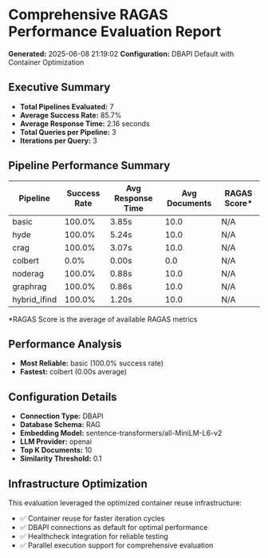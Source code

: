 # Comprehensive RAGAS Performance Evaluation Report
**Generated:** 2025-06-08 21:19:02
**Configuration:** DBAPI Default with Container Optimization

## Executive Summary

- **Total Pipelines Evaluated:** 7
- **Average Success Rate:** 85.7%
- **Average Response Time:** 2.16 seconds
- **Total Queries per Pipeline:** 3
- **Iterations per Query:** 3

## Pipeline Performance Summary

| Pipeline | Success Rate | Avg Response Time | Avg Documents | RAGAS Score* |
|----------|--------------|-------------------|---------------|--------------|
| basic | 100.0% | 3.85s | 10.0 | N/A |
| hyde | 100.0% | 5.24s | 10.0 | N/A |
| crag | 100.0% | 3.07s | 10.0 | N/A |
| colbert | 0.0% | 0.00s | 0.0 | N/A |
| noderag | 100.0% | 0.88s | 10.0 | N/A |
| graphrag | 100.0% | 0.86s | 10.0 | N/A |
| hybrid_ifind | 100.0% | 1.20s | 10.0 | N/A |

*RAGAS Score is the average of available RAGAS metrics

## Performance Analysis

- **Most Reliable:** basic (100.0% success rate)
- **Fastest:** colbert (0.00s average)

## Configuration Details

- **Connection Type:** DBAPI
- **Database Schema:** RAG
- **Embedding Model:** sentence-transformers/all-MiniLM-L6-v2
- **LLM Provider:** openai
- **Top K Documents:** 10
- **Similarity Threshold:** 0.1

## Infrastructure Optimization

This evaluation leveraged the optimized container reuse infrastructure:
- ✅ Container reuse for faster iteration cycles
- ✅ DBAPI connections as default for optimal performance
- ✅ Healthcheck integration for reliable testing
- ✅ Parallel execution support for comprehensive evaluation
